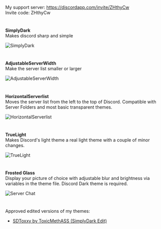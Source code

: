 My support server: https://discordapp.com/invite/ZHthyCw  
Invite code: ZHthyCw

#

**SimplyDark**  
Makes discord sharp and simple

![SimplyDark](https://i.imgur.com/i5p7KTQ.jpg)

#

**AdjustableServerWidth**  
Make the server list smaller or larger

![AdjustableServerWidth](https://i.imgur.com/2KuvHaV.jpg)

#

**HorizontalServerlist**  
Moves the server list from the left to the top of Discord. Compatible with Server Folders and most basic transparent themes.

![HorizontalServerlist](https://i.imgur.com/ygGh3hy.jpg)

#

**TrueLight**  
Makes Discord's light theme a real light theme with a couple of minor changes.

![TrueLight](https://i.imgur.com/p05iDxt.jpg)

#

**Frosted Glass**  
Display your picture of choice with adjustable blur and brightness via variables in the theme file. Discord Dark theme is required.

![Server Chat](https://i.imgur.com/vOi0oS1.png)

#

Approved edited versions of my themes:
- [SDToxxy by ToxicMethASS (SimplyDark Edit)](https://github.com/ToxicMethASS/SDToxxy)
